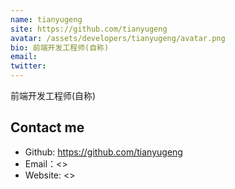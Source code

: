 ```yaml
---
name: tianyugeng
site: https://github.com/tianyugeng
avatar: /assets/developers/tianyugeng/avatar.png
bio: 前端开发工程师(自称)
email: 
twitter: 
---
```


前端开发工程师(自称)

## Contact me

- Github: <https://github.com/tianyugeng>
- Email：<>
- Website: <>
